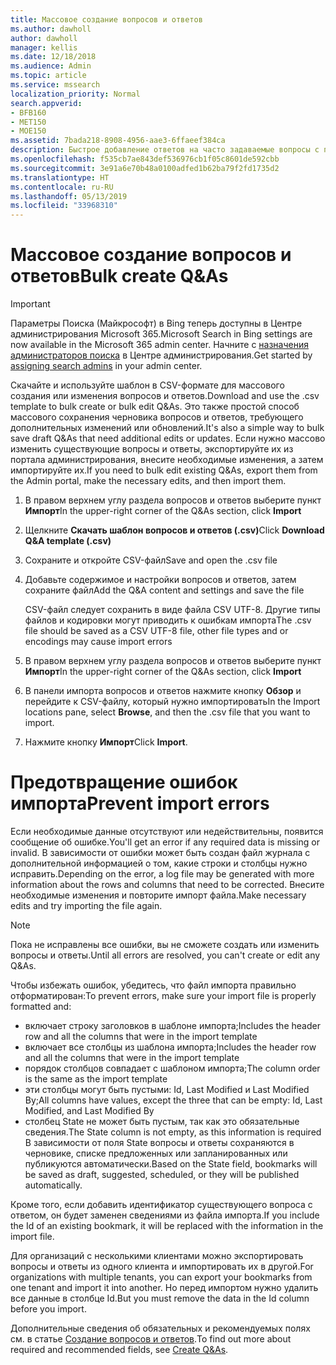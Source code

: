 ```yaml
---
title: Массовое создание вопросов и ответов
ms.author: dawholl
author: dawholl
manager: kellis
ms.date: 12/18/2018
ms.audience: Admin
ms.topic: article
ms.service: mssearch
localization_priority: Normal
search.appverid:
- BFB160
- MET150
- MOE150
ms.assetid: 7bada218-8908-4956-aae3-6ffaeef384ca
description: Быстрое добавление ответов на часто задаваемые вопросы с помощью средств импорта на портале администрирования Поиска (Майкрософт)
ms.openlocfilehash: f535cb7ae843def536976cb1f05c8601de592cbb
ms.sourcegitcommit: 3e91a6e70b48a0100adfed1b62ba79f2fd1735d2
ms.translationtype: HT
ms.contentlocale: ru-RU
ms.lasthandoff: 05/13/2019
ms.locfileid: "33968310"
---
```

# <a name="bulk-create-qas"></a><span data-ttu-id="45ca3-103">Массовое создание вопросов и ответов</span><span class="sxs-lookup"><span data-stu-id="45ca3-103">Bulk create Q&As</span></span>

> [!IMPORTANT]
> <span data-ttu-id="45ca3-104">Параметры Поиска (Майкрософт) в Bing теперь доступны в Центре администрирования Microsoft 365.</span><span class="sxs-lookup"><span data-stu-id="45ca3-104">Microsoft Search in Bing settings are now available in the Microsoft 365 admin center.</span></span> <span data-ttu-id="45ca3-105">Начните с [назначения администраторов поиска](https://docs.microsoft.com/ru-RU/microsoftsearch/setup-microsoft-search#step-2-assign-search-admin-and-search-editor) в Центре администрирования.</span><span class="sxs-lookup"><span data-stu-id="45ca3-105">Get started by [assigning search admins](https://docs.microsoft.com/en-us/microsoftsearch/setup-microsoft-search#step-2-assign-search-admin-and-search-editor) in your admin center.</span></span>
    
<span data-ttu-id="45ca3-106">Скачайте и используйте шаблон в CSV-формате для массового создания или изменения вопросов и ответов.</span><span class="sxs-lookup"><span data-stu-id="45ca3-106">Download and use the .csv template to bulk create or bulk edit Q&As.</span></span> <span data-ttu-id="45ca3-107">Это также простой способ массового сохранения черновика вопросов и ответов, требующего дополнительных изменений или обновлений.</span><span class="sxs-lookup"><span data-stu-id="45ca3-107">It's also a simple way to bulk save draft Q&As that need additional edits or updates.</span></span> <span data-ttu-id="45ca3-108">Если нужно массово изменить существующие вопросы и ответы, экспортируйте их из портала администрирования, внесите необходимые изменения, а затем импортируйте их.</span><span class="sxs-lookup"><span data-stu-id="45ca3-108">If you need to bulk edit existing Q&As, export them from the Admin portal, make the necessary edits, and then import them.</span></span>
  
1. <span data-ttu-id="45ca3-109">В правом верхнем углу раздела вопросов и ответов выберите пункт **Импорт**</span><span class="sxs-lookup"><span data-stu-id="45ca3-109">In the upper-right corner of the Q&As section, click **Import**</span></span>
    
2. <span data-ttu-id="45ca3-110">Щелкните **Скачать шаблон вопросов и ответов (.csv)**</span><span class="sxs-lookup"><span data-stu-id="45ca3-110">Click **Download Q&A template (.csv)**</span></span>
    
3. <span data-ttu-id="45ca3-111">Сохраните и откройте CSV-файл</span><span class="sxs-lookup"><span data-stu-id="45ca3-111">Save and open the .csv file</span></span>
    
4. <span data-ttu-id="45ca3-112">Добавьте содержимое и настройки вопросов и ответов, затем сохраните файл</span><span class="sxs-lookup"><span data-stu-id="45ca3-112">Add the Q&A content and settings and save the file</span></span>

    <span data-ttu-id="45ca3-113">CSV-файл следует сохранить в виде файла CSV UTF-8. Другие типы файлов и кодировки могут приводить к ошибкам импорта</span><span class="sxs-lookup"><span data-stu-id="45ca3-113">The .csv file should be saved as a CSV UTF-8 file, other file types and or encodings may cause import errors</span></span>
    
5. <span data-ttu-id="45ca3-114">В правом верхнем углу раздела вопросов и ответов выберите пункт **Импорт**</span><span class="sxs-lookup"><span data-stu-id="45ca3-114">In the upper-right corner of the Q&As section, click **Import**</span></span>
    
6. <span data-ttu-id="45ca3-115">В панели импорта вопросов и ответов нажмите кнопку **Обзор** и перейдите к CSV-файлу, который нужно импортировать</span><span class="sxs-lookup"><span data-stu-id="45ca3-115">In the Import locations pane, select **Browse**, and then the .csv file that you want to import.</span></span> 
    
7. <span data-ttu-id="45ca3-116">Нажмите кнопку **Импорт**</span><span class="sxs-lookup"><span data-stu-id="45ca3-116">Click **Import**.</span></span>

# <a name="prevent-import-errors"></a><span data-ttu-id="45ca3-117">Предотвращение ошибок импорта</span><span class="sxs-lookup"><span data-stu-id="45ca3-117">Prevent import errors</span></span>      
<span data-ttu-id="45ca3-118">Если необходимые данные отсутствуют или недействительны, появится сообщение об ошибке.</span><span class="sxs-lookup"><span data-stu-id="45ca3-118">You'll get an error if any required data is missing or invalid.</span></span> <span data-ttu-id="45ca3-119">В зависимости от ошибки может быть создан файл журнала с дополнительной информацией о том, какие строки и столбцы нужно исправить.</span><span class="sxs-lookup"><span data-stu-id="45ca3-119">Depending on the error, a log file may be generated with more information about the rows and columns that need to be corrected.</span></span> <span data-ttu-id="45ca3-120">Внесите необходимые изменения и повторите импорт файла.</span><span class="sxs-lookup"><span data-stu-id="45ca3-120">Make necessary edits and try importing the file again.</span></span>

> [!NOTE]
> <span data-ttu-id="45ca3-121">Пока не исправлены все ошибки, вы не сможете создать или изменить вопросы и ответы.</span><span class="sxs-lookup"><span data-stu-id="45ca3-121">Until all errors are resolved, you can't create or edit any Q&As.</span></span> 

<span data-ttu-id="45ca3-122">Чтобы избежать ошибок, убедитесь, что файл импорта правильно отформатирован:</span><span class="sxs-lookup"><span data-stu-id="45ca3-122">To prevent errors, make sure your import file is properly formatted and:</span></span>
- <span data-ttu-id="45ca3-123">включает строку заголовков в шаблоне импорта;</span><span class="sxs-lookup"><span data-stu-id="45ca3-123">Includes the header row and all the columns that were in the import template</span></span>
- <span data-ttu-id="45ca3-124">включает все столбцы из шаблона импорта;</span><span class="sxs-lookup"><span data-stu-id="45ca3-124">Includes the header row and all the columns that were in the import template</span></span>
- <span data-ttu-id="45ca3-125">порядок столбцов совпадает с шаблоном импорта;</span><span class="sxs-lookup"><span data-stu-id="45ca3-125">The column order is the same as the import template</span></span>
- <span data-ttu-id="45ca3-126">эти столбцы могут быть пустыми: Id, Last Modified и Last Modified By;</span><span class="sxs-lookup"><span data-stu-id="45ca3-126">All columns have values, except the three that can be empty: Id, Last Modified, and Last Modified By</span></span>
- <span data-ttu-id="45ca3-127">столбец State не может быть пустым, так как это обязательные сведения.</span><span class="sxs-lookup"><span data-stu-id="45ca3-127">The State column is not empty, as this information is required</span></span>  
<span data-ttu-id="45ca3-128">В зависимости от поля State вопросы и ответы сохраняются в черновике, списке предложенных или запланированных или публикуются автоматически.</span><span class="sxs-lookup"><span data-stu-id="45ca3-128">Based on the State field, bookmarks will be saved as draft, suggested, scheduled, or they will be published automatically.</span></span>

<span data-ttu-id="45ca3-129">Кроме того, если добавить идентификатор существующего вопроса с ответом, он будет заменен сведениями из файла импорта.</span><span class="sxs-lookup"><span data-stu-id="45ca3-129">If you include the Id of an existing bookmark, it will be replaced with the information in the import file.</span></span>

<span data-ttu-id="45ca3-130">Для организаций с несколькими клиентами можно экспортировать вопросы и ответы из одного клиента и импортировать их в другой.</span><span class="sxs-lookup"><span data-stu-id="45ca3-130">For organizations with multiple tenants, you can export your bookmarks from one tenant and import it into another.</span></span> <span data-ttu-id="45ca3-131">Но перед импортом нужно удалить все данные в столбце Id.</span><span class="sxs-lookup"><span data-stu-id="45ca3-131">But you must remove the data in the Id column before you import.</span></span>

<span data-ttu-id="45ca3-132">Дополнительные сведения об обязательных и рекомендуемых полях см. в статье [Создание вопросов и ответов](create-qas.md).</span><span class="sxs-lookup"><span data-stu-id="45ca3-132">To find out more about required and recommended fields, see [Create Q&As](create-qas.md).</span></span>

  

